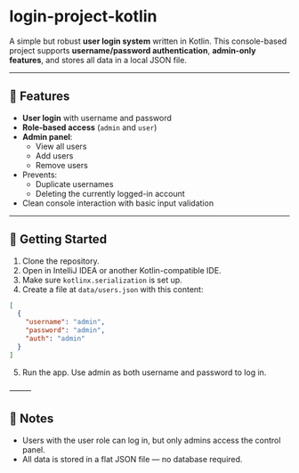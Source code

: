 # login-project-kotlin
A simple but robust **user login system** written in Kotlin. This console-based project supports **username/password authentication**, **admin-only features**, and stores all data in a local JSON file.

---

## 🔑 Features

- **User login** with username and password
- **Role-based access** (`admin` and `user`)
- **Admin panel**:
  - View all users
  - Add users
  - Remove users
- Prevents:
  - Duplicate usernames
  - Deleting the currently logged-in account
- Clean console interaction with basic input validation

---

## 🚀 Getting Started

1. Clone the repository.
2. Open in IntelliJ IDEA or another Kotlin-compatible IDE.
3. Make sure `kotlinx.serialization` is set up.
4. Create a file at `data/users.json` with this content:

```json
[
  {
    "username": "admin",
    "password": "admin",
    "auth": "admin"
  }
]
```
5.	Run the app. Use admin as both username and password to log in.

⸻

## 📌 Notes
-	Users with the user role can log in, but only admins access the control panel.
-	All data is stored in a flat JSON file — no database required.

